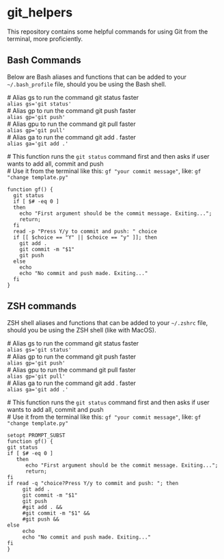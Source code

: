 # git_helpers
This repository contains some helpful commands for using Git from the terminal, more proficiently.

## Bash Commands

Below are Bash aliases and functions that can be added to your ``~/.bash_profile`` file, should you be using the Bash shell.

\# Alias gs to run the command git status faster   
```alias gs='git status'```   
\# Alias gp to run the command git push faster   
```alias gp='git push'```   
\# Alias gpu to run the command git pull faster   
```alias gp='git pull'```   
\# Alias ga to run the command git add . faster   
```alias ga='git add .'```   

\# This function runs the ``git status`` command first and then asks if user wants to add all, commit and push   
\# Use it from the terminal like this: ``gf "your commit message"``, like: ``gf "change template.py"``
```
function gf() {
  git status
  if [ $# -eq 0 ]
  then
    echo "First argument should be the commit message. Exiting...";
    return;
  fi
  read -p "Press Y/y to commit and push: " choice
  if [[ $choice == "Y" || $choice == "y" ]]; then
    git add .
    git commit -m "$1"
    git push
  else
    echo
    echo "No commit and push made. Exiting..."
  fi
}
```


## ZSH commands

ZSH shell aliases and functions that can be added to your ``~/.zshrc`` file, should you be using the ZSH shell (like with MacOS).

\# Alias gs to run the command git status faster   
```alias gs='git status'```   
\# Alias gp to run the command git push faster   
```alias gp='git push'```   
\# Alias gpu to run the command git pull faster   
```alias gp='git pull'```   
\# Alias ga to run the command git add . faster   
```alias ga='git add .'```   

\# This function runs the ``git status`` command first and then asks if user wants to add all, commit and push   
\# Use it from the terminal like this: ``gf "your commit message"``, like: ``gf "change template.py"``
```
setopt PROMPT_SUBST
function gf() {
git status
if [ $# -eq 0 ]
   then
      echo "First argument should be the commit message. Exiting...";
      return;
fi
if read -q "choice?Press Y/y to commit and push: "; then
     git add .
     git commit -m "$1"
     git push
     #git add . &&
     #git commit -m "$1" &&
     #git push &&
else
     echo
     echo "No commit and push made. Exiting..."
fi
}
```
